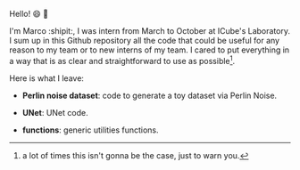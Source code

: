 Hello! :smile: :wave:

I'm Marco :shipit:, I was intern from March to October at ICube's Laboratory. I sum up in this Github repository all the code that could be useful for any reason to my team or to new interns of my team. I cared to put everything in a way that is as clear and straightforward to use as possible[^1].

Here is what I leave:

- **Perlin noise dataset**: code to generate a toy dataset via Perlin Noise.

- **UNet**: UNet code.

- **functions**: generic utilities functions.

[^1]: a lot of times this isn't gonna be the case, just to warn you.
